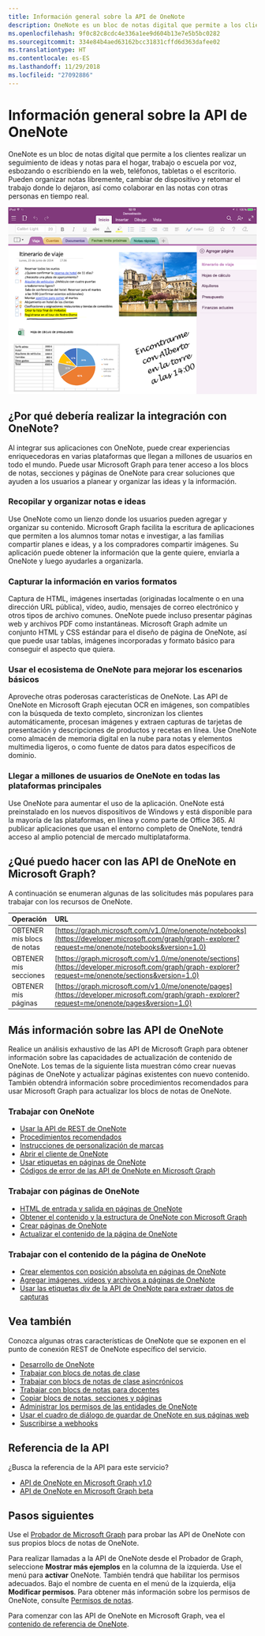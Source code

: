 ```yaml
---
title: Información general sobre la API de OneNote
description: OneNote es un bloc de notas digital que permite a los clientes realizar un seguimiento de ideas y notas para el hogar, trabajo o escuela por voz, esbozando o escribiendo en la web, teléfonos, tabletas o el escritorio. Pueden organizar notas libremente, cambiar de dispositivo y retomar el trabajo donde lo dejaron, así como colaborar en las notas con otras personas en tiempo real.
ms.openlocfilehash: 9f0c82c8cdc4e336a1ee9d604b13e7e5b5bc0282
ms.sourcegitcommit: 334e84b4aed63162bcc31831cffd6d363dafee02
ms.translationtype: HT
ms.contentlocale: es-ES
ms.lasthandoff: 11/29/2018
ms.locfileid: "27092886"
---
```

# <a name="onenote-api-overview"></a>Información general sobre la API de OneNote

OneNote es un bloc de notas digital que permite a los clientes realizar un seguimiento de ideas y notas para el hogar, trabajo o escuela por voz, esbozando o escribiendo en la web, teléfonos, tabletas o el escritorio. Pueden organizar notas libremente, cambiar de dispositivo y retomar el trabajo donde lo dejaron, así como colaborar en las notas con otras personas en tiempo real.

![Un bloc de notas de OneNote con sus secciones y páginas](images/onenote-page.png)

## <a name="why-integrate-with-onenote"></a>¿Por qué debería realizar la integración con OneNote?

Al integrar sus aplicaciones con OneNote, puede crear experiencias enriquecedoras en varias plataformas que llegan a millones de usuarios en todo el mundo. Puede usar Microsoft Graph para tener acceso a los blocs de notas, secciones y páginas de OneNote para crear soluciones que ayuden a los usuarios a planear y organizar las ideas y la información.


### <a name="collect-and-organize-notes-and-ideas"></a>Recopilar y organizar notas e ideas  

Use OneNote como un lienzo donde los usuarios pueden agregar y organizar su contenido. Microsoft Graph facilita la escritura de aplicaciones que permiten a los alumnos tomar notas e investigar, a las familias compartir planes e ideas, y a los compradores compartir imágenes.
 Su aplicación puede obtener la información que la gente quiere, enviarla a OneNote y luego ayudarles a organizarla.

### <a name="capture-information-in-many-formats"></a>Capturar la información en varios formatos

Captura de HTML, imágenes insertadas (originadas localmente o en una dirección URL pública), vídeo, audio, mensajes de correo electrónico y otros tipos de archivo comunes. OneNote puede incluso presentar páginas web y archivos PDF como instantáneas. Microsoft Graph admite un conjunto HTML y CSS estándar para el diseño de página de OneNote, así que puede usar tablas, imágenes incorporadas y formato básico para conseguir el aspecto que quiera. 

### <a name="use-the-onenote-ecosystem-to-enhance-your-core-scenarios"></a>Usar el ecosistema de OneNote para mejorar los escenarios básicos

Aproveche otras poderosas características de OneNote.
 Las API de OneNote en Microsoft Graph ejecutan OCR en imágenes, son compatibles con la búsqueda de texto completo, sincronizan los clientes automáticamente, procesan imágenes y extraen capturas de tarjetas de presentación y descripciones de productos y recetas en línea. Use OneNote como almacén de memoria digital en la nube para notas y elementos multimedia ligeros, o como fuente de datos para datos específicos de dominio. 

### <a name="reach-millions-of-onenote-users-on-all-major-platforms"></a>Llegar a millones de usuarios de OneNote en todas las plataformas principales

Use OneNote para aumentar el uso de la aplicación. OneNote está preinstalado en los nuevos dispositivos de Windows y está disponible para la mayoría de las plataformas, en línea y como parte de Office 365. Al publicar aplicaciones que usan el entorno completo de OneNote, tendrá acceso al amplio potencial de mercado multiplataforma.

<!-- Might be good to show a few examples of Microsoft Graph API calls here, similar to what we have in the featured scenarios topic: featured_scenarios..md You could have an H2 section called "What can I do with OneNote APIs in Microsoft Graph?"-->

## <a name="what-can-i-do-with-onenote-apis-in-microsoft-graph"></a>¿Qué puedo hacer con las API de OneNote en Microsoft Graph?

A continuación se enumeran algunas de las solicitudes más populares para trabajar con los recursos de OneNote.

|Operación|URL|
|:--------|:--|
|OBTENER mis blocs de notas|[https://graph.microsoft.com/v1.0/me/onenote/notebooks](https://developer.microsoft.com/graph/graph-explorer?request=me/onenote/notebooks&version=1.0)|
|OBTENER mis secciones|[https://graph.microsoft.com/v1.0/me/onenote/sections](https://developer.microsoft.com/graph/graph-explorer?request=me/onenote/sections&version=1.0)|
|OBTENER mis páginas|[https://graph.microsoft.com/v1.0/me/onenote/pages](https://developer.microsoft.com/graph/graph-explorer?request=me/onenote/pages&version=1.0)|

## <a name="learn-more-about-onenote-apis"></a>Más información sobre las API de OneNote

Realice un análisis exhaustivo de las API de Microsoft Graph para obtener información sobre las capacidades de actualización de contenido de OneNote. Los temas de la siguiente lista muestran cómo crear nuevas páginas de OneNote y actualizar páginas existentes con nuevo contenido. También obtendrá información sobre procedimientos recomendados para usar Microsoft Graph para actualizar los blocs de notas de OneNote. 


### <a name="work-with-onenote"></a>Trabajar con OneNote

* [Usar la API de REST de OneNote](/graph/api/resources/onenote-api-overview?view=graph-rest-1.0)
* [Procedimientos recomendados](onenote-best-practices.md)
* [Instrucciones de personalización de marcas](onenote-branding.md)
* [Abrir el cliente de OneNote](open-onenote-client.md)
* [Usar etiquetas en páginas de OneNote](onenote-note-tags.md)
* [Códigos de error de las API de OneNote en Microsoft Graph](onenote-error-codes.md)

### <a name="work-with-onenote-pages"></a>Trabajar con páginas de OneNote

* [HTML de entrada y salida en páginas de OneNote](onenote-input-output-html.md)
* [Obtener el contenido y la estructura de OneNote con Microsoft Graph](onenote-get-content.md)
* [Crear páginas de OneNote](onenote-create-page.md)
* [Actualizar el contenido de la página de OneNote](onenote-update-page.md)

### <a name="work-with-onenote-page-content"></a>Trabajar con el contenido de la página de OneNote

* [Crear elementos con posición absoluta en páginas de OneNote](onenote-abs-pos.md)
* [Agregar imágenes, vídeos y archivos a páginas de OneNote](onenote-images-files.md)
* [Usar las etiquetas div de la API de OneNote para extraer datos de capturas](onenote-extract-data.md)

## <a name="see-also"></a>Vea también
Conozca algunas otras características de OneNote que se exponen en el punto de conexión REST de OneNote específico del servicio.

- [Desarrollo de OneNote](https://docs.microsoft.com/es-ES/previous-versions/office/office-365-api/how-to/onenote-landing)
- [Trabajar con blocs de notas de clase](https://docs.microsoft.com/es-ES/previous-versions/office/office-365-api/how-to/onenote-classnotebook)
- [Trabajar con blocs de notas de clase asincrónicos](https://docs.microsoft.com/es-ES/previous-versions/office/office-365-api/how-to/onenote-classnotebook-asynchronous)
- [Trabajar con blocs de notas para docentes](https://docs.microsoft.com/es-ES/previous-versions/office/office-365-api/how-to/onenote-staffnotebook)
- [Copiar blocs de notas, secciones y páginas](https://docs.microsoft.com/es-ES/previous-versions/office/office-365-api/how-to/onenote-copy)
- [Administrar los permisos de las entidades de OneNote](https://docs.microsoft.com/es-ES/previous-versions/office/office-365-api/how-to/onenote-manage-perms)
- [Usar el cuadro de diálogo de guardar de OneNote en sus páginas web](https://docs.microsoft.com/es-ES/previous-versions/office/office-365-api/how-to/onenote-save-dialog)
- [Suscribirse a webhooks](https://docs.microsoft.com/es-ES/previous-versions/office/office-365-api/how-to/onenote-sync)

## <a name="api-reference"></a>Referencia de la API
¿Busca la referencia de la API para este servicio?

- [API de OneNote en Microsoft Graph v1.0](/graph/api/resources/onenote-api-overview?view=graph-rest-1.0)
- [API de OneNote en Microsoft Graph beta](/graph/api/resources/onenote-api-overview?view=graph-rest-beta)

## <a name="next-steps"></a>Pasos siguientes

Use el [Probador de Microsoft Graph](https://developer.microsoft.com/graph/graph-explorer) para probar las API de OneNote con sus propios blocs de notas de OneNote.

Para realizar llamadas a la API de OneNote desde el Probador de Graph, seleccione **Mostrar más ejemplos** en la columna de la izquierda. Use el menú para **activar** OneNote. También tendrá que habilitar los permisos adecuados. Bajo el nombre de cuenta en el menú de la izquierda, elija **Modificar permisos**. Para obtener más información sobre los permisos de OneNote, consulte [Permisos de notas](permissions-reference.md#notes-permissions).

Para comenzar con las API de OneNote en Microsoft Graph, vea el [contenido de referencia de OneNote](/graph/api/resources/onenote-api-overview?view=graph-rest-1.0).

